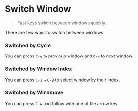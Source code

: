 # Switch Window
> Fast keys switch between windows quickly.

There are few ways to switch between windows.

### Switched by Cycle
You can press `C-q` to previous window and `C-w` to next window.

### Switched by Window Index
You can press `C-1` ~ `C-9` to select window by their index.

### Switched by Windmove
You can press `C-w` and follow with one of the arrow key.

